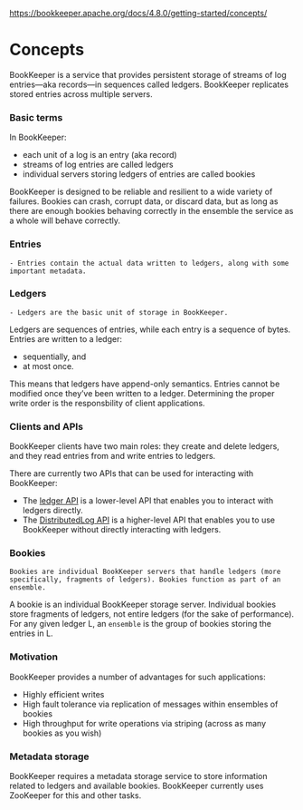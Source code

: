 https://bookkeeper.apache.org/docs/4.8.0/getting-started/concepts/

# Concepts

BookKeeper is a service that provides persistent storage of streams of log entries—aka records—in sequences called ledgers. BookKeeper replicates stored entries across multiple servers.

### Basic terms

In BookKeeper:

- each unit of a log is an entry (aka record)
- streams of log entries are called ledgers
- individual servers storing ledgers of entries are called bookies

BookKeeper is designed to be reliable and resilient to a wide variety of failures. Bookies can crash, corrupt data, or discard data, but as long as there are enough bookies behaving correctly in the ensemble the service as a whole will behave correctly.

### Entries

    - Entries contain the actual data written to ledgers, along with some important metadata.

### Ledgers

    - Ledgers are the basic unit of storage in BookKeeper.

Ledgers are sequences of entries, while each entry is a sequence of bytes. Entries are written to a ledger:

- sequentially, and
- at most once.

This means that ledgers have append-only semantics. Entries cannot be modified once they’ve been written to a ledger. Determining the proper write order is the responsbility of client applications.

### Clients and APIs

BookKeeper clients have two main roles: they create and delete ledgers, and they read entries from and write entries to ledgers.

There are currently two APIs that can be used for interacting with BookKeeper:

- The <a href='https://bookkeeper.apache.org/docs/4.8.0/api/ledger-api'>ledger API</a> is a lower-level API that enables you to interact with ledgers directly.
- The <a href='https://bookkeeper.apache.org/docs/4.8.0/api/distributedlog-api/'>DistributedLog API</a> is a higher-level API that enables you to use BookKeeper without directly interacting with ledgers.

### Bookies

    Bookies are individual BookKeeper servers that handle ledgers (more specifically, fragments of ledgers). Bookies function as part of an ensemble.

A bookie is an individual BookKeeper storage server. Individual bookies store fragments of ledgers, not entire ledgers (for the sake of performance). For any given ledger L, an `ensemble` is the group of bookies storing the entries in L.

### Motivation

BookKeeper provides a number of advantages for such applications:

- Highly efficient writes
- High fault tolerance via replication of messages within ensembles of bookies
- High throughput for write operations via striping (across as many bookies as you wish)

### Metadata storage

BookKeeper requires a metadata storage service to store information related to ledgers and available bookies. BookKeeper currently uses ZooKeeper for this and other tasks.


